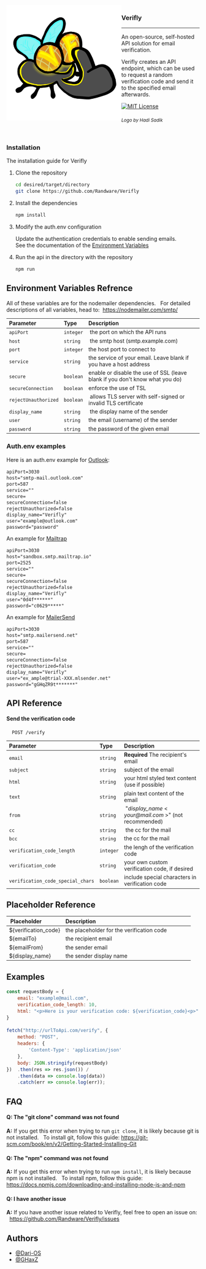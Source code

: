 <img align="left" height="300" src="https://raw.githubusercontent.com/Randware/Verifly/main/.github/img/verifly-logo%20(by%20Hadi%20Sadik).png" alt="The Verifly logo">

### Verifly
---
An open-source, self-hosted API solution for email verification.

Verifly creates an API endpoint, which can be used to request a random verification code and send it to the specified email afterwards.

[![MIT License](https://img.shields.io/badge/License-MIT-green.svg)](https://choosealicense.com/licenses/mit/)

<sub><i>Logo by Hadi Sadik</i></sub>

<br clear="left"/>

### Installation

The installation guide for Verifly

1. Clone the repository

    ```bash
    cd desired/target/directory
    git clone https://github.com/Randware/Verifly
    ```
2. Install the dependencies 

    ```bash
    npm install
    ```
3. Modify the auth.env configuration
   
    Update the authentication credentials to enable sending emails.  
    See the documentation of the [Environment Variables](#environment-variables-refrence)
    
4. Run the api in the directory with the repository

    ```bash
    npm run
    ```

## Environment Variables Refrence

All of these variables are for the nodemailer dependencies.  
For detailed descriptions of all variables, head to: 
https://nodemailer.com/smtp/

| Parameter | Type     | Description                |
| :-------- | :------- | :------------------------- |
| `apiPort` | `integer` |  the port on which the API runs |
| `host` | `string` |  the smtp host (smtp.example.com) |
| `port` | `integer` | the host port to connect to |
| `service` | `string` | the service of your email. Leave blank if you have a host address|
| `secure` | `boolean` | enable or disable the use of SSL (leave blank if you don't know what you do) |
| `secureConnection` | `boolean` | enforce the use of TSL |
| `rejectUnauthorized` | `boolean` |  allows TLS server with self-signed or invalid TLS certificate |
| `display_name` | `string` |  the display name of the sender |
| `user` | `string` | the email (username) of the sender |
| `password` | `string` | the password of the given email |


### Auth.env examples

Here is an auth.env example for [Outlook](https://outlook.com/):
```env
apiPort=3030
host="smtp-mail.outlook.com"
port=587
service=""
secure=
secureConnection=false
rejectUnauthorized=false
display_name="Verifly"
user="example@outlook.com"
password="password"

```

An example for [Mailtrap](https://mailtrap.io/)  
```env
apiPort=3030
host="sandbox.smtp.mailtrap.io"
port=2525
service=""
secure=
secureConnection=false
rejectUnauthorized=false
display_name="Verifly"
user="0d4f******"
password="c0629*****"
```

An example for [MailerSend](https://www.mailersend.com/)
```env
apiPort=3030
host="smtp.mailersend.net"
port=587
service=""
secure=
secureConnection=false
rejectUnauthorized=false
display_name="Verifly"
user="ex_ample@trial-XXX.mlsender.net"
password="gGHqZR9t*******"

```

## API Reference

#### Send the verification code

```http
  POST /verify
```

| Parameter | Type     | Description                |
| :-------- | :------- | :------------------------- |
| `email` | `string` | **Required** The recipient's email |
| `subject` | `string` | subject of the email |
| `html` | `string` | your html styled text content (use if possible)|
| `text` | `string` | plain text content of the email |
| `from` | `string` |  "_display_name_ < _your@mail.com_ >" (not recommended) |
| `cc` | `string` |  the cc for the mail |
| `bcc` | `string` | the cc for the mail |
| `verification_code_length` | `integer` | the lengh of the verification code |
| `verification_code` | `string` | your own custom verification code, if desired |
| `verification_code_special_chars` | `boolean` | include special characters in verification code |

## Placeholder Reference

| Placeholder             | Description                                                                |
| ----------------- | ------------------------------------------------------------------ |
| ${verification_code} | the placeholder for the verification code |
| ${emailTo} | the recipient email |
| ${emailFrom} | the sender email |
| ${display_name} | the sender display name |


## Examples

```javascript
const requestBody = {
    email: "example@mail.com",
    verification_code_length: 10,
    html: "<p>Here is your verification code: ${verification_code}<p>"
}

fetch("http://urlToApi.com/verify", {
    method: "POST",
    headers: {
        'Content-Type': 'application/json'
    },
    body: JSON.stringify(requestBody)
})  .then(res => res.json()) /
    .then(data => console.log(data))
    .catch(err => console.log(err));
```

## FAQ

#### Q: The "git clone" command was not found

**A:** If you get this error when trying to run ```git clone```, it is likely because git is not installed.  
To install git, follow this guide:
https://git-scm.com/book/en/v2/Getting-Started-Installing-Git

#### Q: The "npm" command was not found

**A:** If you get this error when trying to run ```npm install```, it is likely because npm is not installed.  
To install npm, follow this guide:  
https://docs.npmjs.com/downloading-and-installing-node-js-and-npm

#### Q: I have another issue

**A:** If you have another issue related to Verifly, feel free to open an issue on:  
https://github.com/Randware/Verifly/issues

## Authors

- [@Dari-OS](https://www.github.com/Dari-OS)
- [@GHaxZ](https://www.github.com/GHaxZ)


